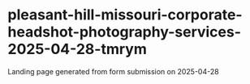 # pleasant-hill-missouri-corporate-headshot-photography-services-2025-04-28-tmrym
Landing page generated from form submission on 2025-04-28
